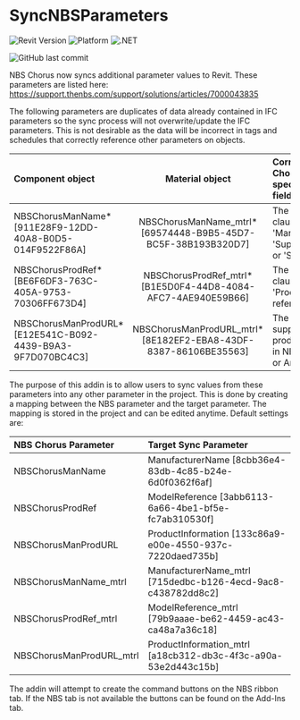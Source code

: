 # SyncNBSParameters
![Revit Version](https://img.shields.io/badge/Revit%20Version-2021_--_2024-blue.svg)
![Platform](https://img.shields.io/badge/Platform-Windows-blue.svg)
![.NET](https://img.shields.io/badge/.NET-4.8-blue.svg)

![GitHub last commit](https://img.shields.io/github/last-commit/russgreen/syncnbsparameters) 


NBS Chorus now syncs additional parameter values to Revit.  These parameters are listed here: https://support.thenbs.com/support/solutions/articles/7000043835

The following parameters are duplicates of data already contained in IFC parameters so the sync process will not overwrite/update the IFC parameters. This is not desirable as the data will be incorrect in tags and schedules that correctly reference other parameters on objects.

| Component object | Material object | Corresponding Chorus specification field |
| :--- | :---: | :--- |
| NBSChorusManName* [911E28F9-12DD-40A8-B0D5-014F9522F86A]| NBSChorusManName_mtrl* [69574448-B9B5-45D7-BC5F-38B193B320D7]| The article or clause 'Manufacturer', 'Supplied by' or 'Supplier'. |
| NBSChorusProdRef* [BE6F6DF3-763C-405A-9753-70306FF673D4]| NBSChorusProdRef_mtrl* [B1E5D0F4-44D8-4084-AFC7-4AE940E59B66]| The article or clause 'Product reference'. |
| NBSChorusManProdURL* [E12E541C-B092-4439-B9A3-9F7D070BC4C3]| NBSChorusManProdURL_mtrl* [8E182EF2-EBA8-43DF-8387-86106BE35563]| The URL of the supplier's product listing in NBS Source or Archify. |

The purpose of this addin is to allow users to sync values from these parameters into any other parameter in the project.  This is done by creating a mapping between the NBS parameter and the target parameter.  The mapping is stored in the project and can be edited anytime. Default settings are:

| NBS Chorus Parameter | Target Sync Parameter |
| :--- | :--- |
| NBSChorusManName | ManufacturerName [8cbb36e4-83db-4c85-b24e-6d0f0362f6af] |
| NBSChorusProdRef | ModelReference [3abb6113-6a66-4be1-bf5e-fc7ab310530f] |
| NBSChorusManProdURL | ProductInformation [133c86a9-e00e-4550-937c-7220daed735b] |
| NBSChorusManName_mtrl | ManufacturerName_mtrl [715dedbc-b126-4ecd-9ac8-c438782dd8c2] |
| NBSChorusProdRef_mtrl | ModelReference_mtrl [79b9aaae-be62-4459-ac43-ca48a7a36c18] |
| NBSChorusManProdURL_mtrl | ProductInformation_mtrl [a18cb312-db3c-4f3c-a90a-53e2d443c15b] |

The addin will attempt to create the command buttons on the NBS ribbon tab.  If the NBS tab is not available the buttons can be found on the Add-Ins tab.

